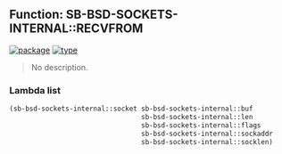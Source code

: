 ## Function: SB-BSD-SOCKETS-INTERNAL::RECVFROM
[![package](https://img.shields.io/badge/Package-SB--BSD--SOCKETS--INTERNAL-5f9ea0.svg?style=social&colorA=999999)](../) [![type](https://img.shields.io/badge/Type-Function-5f9ea0.svg?style=social&colorA=999999)](../#function) 

> No description.

### Lambda list
```cl
(sb-bsd-sockets-internal::socket sb-bsd-sockets-internal::buf
                                 sb-bsd-sockets-internal::len
                                 sb-bsd-sockets-internal::flags
                                 sb-bsd-sockets-internal::sockaddr
                                 sb-bsd-sockets-internal::socklen)
```
